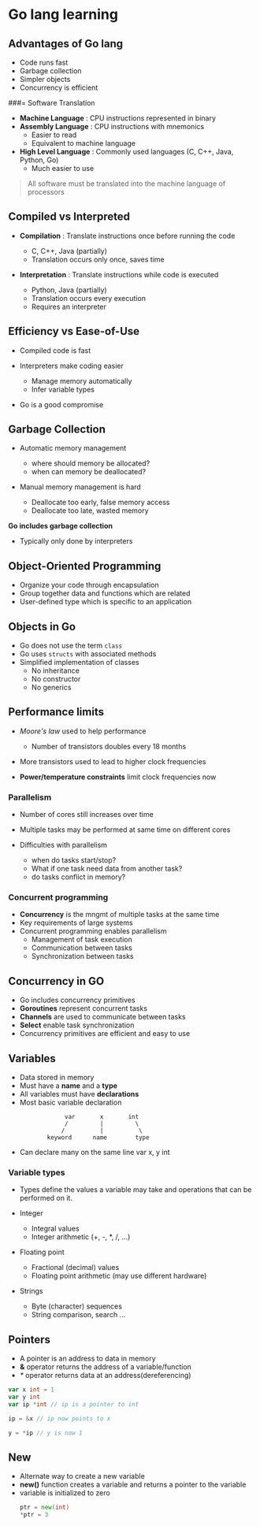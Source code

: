 # Go lang learning

## Advantages of Go lang

- Code runs fast
- Garbage collection
- Simpler objects
- Concurrency is efficient

###= Software Translation

- **Machine Language** : CPU instructions represented in binary
- **Assembly Language** : CPU instructions with mnemonics 
    - Easier to read
    - Equivalent to machine language
- **High Level Language** : Commonly used languages (C, C++, Java, Python, Go)
    - Much easier to use


> All software must be translated into the machine language of processors

## Compiled vs Interpreted

- **Compilation** : Translate instructions once before running the code 
    - C, C++, Java (partially)
    - Translation occurs only once, saves time

- **Interpretation** :  Translate instructions while code is executed
    - Python, Java (partially)
    - Translation occurs every execution
    - Requires an interpreter


## Efficiency vs Ease-of-Use

- Compiled code is fast
- Interpreters make coding easier 
    - Manage memory automatically
    - Infer variable types 

- Go is a good compromise

## Garbage Collection

- Automatic memory management
    - where should memory be allocated?
    - when can memory be deallocated?

- Manual memory management is hard
    - Deallocate too early, false memory access
    - Deallocate too late, wasted memory

**Go includes garbage collection**
- Typically only done by interpreters

## Object-Oriented Programming

- Organize your code through encapsulation
- Group together data and functions which are related
- User-defined type which is specific to an application

## Objects in Go

- Go does not use the term `class`
- Go uses `structs` with associated methods
- Simplified implementation of classes
    - No inheritance
    - No constructor
    - No generics

## Performance limits

- _Moore's law_ used to help performance
    - Number of transistors doubles every 18 months

- More transistors used to lead to higher clock frequencies
- **Power/temperature constraints** limit clock frequencies now

### Parallelism
- Number of cores still increases over time
- Multiple tasks may be performed at same time on different cores

- Difficulties with parallelism
    - when do tasks start/stop?
    - What if one task need data from another task?
    - do tasks conflict in memory?

### Concurrent programming
- **Concurrency** is the mngmt of multiple tasks at the same time
- Key requirements of large systems
- Concurrent programming enables parallelism
    - Management of task execution
    - Communication between tasks
    - Synchronization between tasks

## Concurrency in GO

- Go includes concurrency primitives
- **Goroutines** represent concurrent tasks
- **Channels** are used to communicate between tasks
- **Select** enable task synchronization
- Concurrency primitives are efficient and easy to use

## Variables

- Data stored in memory
- Must have a **name** and a **type**
- All variables must have **declarations**
- Most basic variable declaration 
```
                var       x       int
                /         |         \
               /          |          \
           keyword      name        type
```

- Can declare many on the same line
    var x, y int

### Variable types
- Types define the values a variable may take and operations that can be performed on it.
- Integer
    - Integral values
    - Integer arithmetic (+, -, *, /, ...)

- Floating point
    - Fractional (decimal) values
    - Floating point arithmetic (may use different hardware)

- Strings
    - Byte (character) sequences
    - String comparison, search ...

## Pointers
- A pointer is an address to data in memory
- **&** operator returns the address of a variable/function
- _*_ operator returns data at an address(dereferencing)

```go
var x int = 1
var y int
var ip *int // ip is a pointer to int

ip = &x // ip now points to x

y = *ip // y is now 1
```

## New 

- Alternate way to create a new variable
- **new()** function creates a variable and returns a pointer to the variable
- variable is initialized to zero
    ```go
    ptr = new(int)
    *ptr = 3
    ```